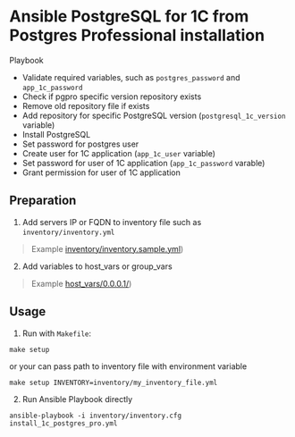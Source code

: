 # Ansible PostgreSQL for 1C from Postgres Professional installation

Playbook

- Validate required variables, such as `postgres_password` and `app_1c_password`
- Check if pgpro specific version repository exists
- Remove old repository file if exists
- Add repository for specific PostgreSQL version (`postgresql_1c_version` variable)
- Install PostgreSQL
- Set password for postgres user
- Create user for 1C application (`app_1c_user` variable)
- Set password for user of 1C application (`app_1c_password` varable)
- Grant permission for user of 1C application

## Preparation

1. Add servers IP or FQDN to inventory file such as ```inventory/inventory.yml```

> Example [inventory/inventory.sample.yml](inventory/inventory.sample.yml))

2. Add variables to host_vars or group_vars

> Example [host_vars/0.0.0.1/](host_vars/0.0.0.1))

## Usage

1. Run with ```Makefile```:

```shell
make setup
```

or your can pass path to inventory file with environment variable

```shell
make setup INVENTORY=inventory/my_inventory_file.yml
```

2. Run Ansible Playbook directly

```shell
ansible-playbook -i inventory/inventory.cfg install_1c_postgres_pro.yml
